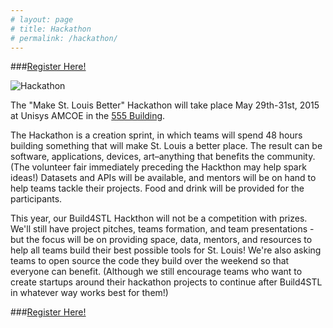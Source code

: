 ```yaml
---
# layout: page
# title: Hackathon
# permalink: /hackathon/
---
```

###[Register Here!](https://www.meetup.com/Openstl/events/253087160/)  

![Hackathon](http://41.media.tumblr.com/a0d419c6b1cac732bde599ec34889c7a/tumblr_n6pkrbvEIG1tdvzm9o5_1280.jpg)

The "Make St. Louis Better" Hackathon will take place May 29th-31st, 2015 at Unisys AMCOE in the [555 Building](/555-building/).  

The Hackathon is a creation sprint, in which teams will spend 48 hours building something that will make St. Louis a better place. The result can be software, applications, devices, art–anything that benefits the community. (The volunteer fair immediately preceding the Hackthon may help spark ideas!) Datasets and APIs will be available, and mentors will be on hand to help teams tackle their projects. Food and drink will be provided for the participants.

This year, our Build4STL Hackthon will not be a competition with prizes. We'll still have project pitches, teams formation, and team presentations - but the focus will be on providing space, data, mentors, and resources to help all teams build their best possible tools for St. Louis! We're also asking teams to open source the code they build over the weekend so that everyone can benefit. (Although we still encourage teams who want to create startups around their hackathon projects to continue after Build4STL in whatever way works best for them!)  
  
###[Register Here!](https://www.meetup.com/Openstl/events/253087160/)  
